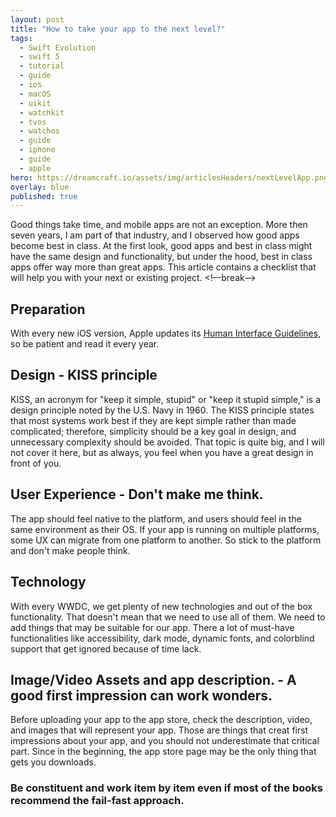 ```yaml
---
layout: post
title: "How to take your app to the next level?"
tags:
  - Swift Evolution
  - swift 5
  - tutorial
  - guide
  - ios
  - macOS
  - uikit
  - watchkit
  - tvos
  - watchos
  - guide
  - iphone
  - guide
  - apple
hero: https://dreamcraft.io/assets/img/articlesHeaders/nextLevelApp.png
overlay: blue
published: true
---
```

Good things take time, and mobile apps are not an exception.  More then seven years, I am part of that industry, and I observed how good apps become best in class.
At the first look, good apps and best in class might have the same design and functionality, but under the hood, best in class apps offer way more than great apps.
This article contains a checklist that will help you with your next or existing project.
<!–-break-–>

## Preparation
With every new iOS version, Apple updates its [Human Interface Guidelines](https://developer.apple.com/design/human-interface-guidelines/), so be patient and read it every year.

## Design - KISS principle
KISS, an acronym for "keep it simple, stupid" or "keep it stupid simple," is a design principle noted by the U.S. Navy in 1960. The KISS principle states that most systems work best if they are kept simple rather than made complicated; therefore, simplicity should be a key goal in design, and unnecessary complexity should be avoided.
That topic is quite big, and I will not cover it here, but as always, you feel when you have a great design in front of you.

## User Experience - Don't make me think.
The app should feel native to the platform, and users should feel in the same environment as their OS. If your app is running on multiple platforms, some UX can migrate from one platform to another. So stick to the platform and don't make people think.

## Technology
With every WWDC, we get plenty of new technologies and out of the box functionality. That doesn't mean that we need to use all of them. We need to add things that may be suitable for our app. There a lot of must-have functionalities like accessibility, dark mode, dynamic fonts, and colorblind support that get ignored because of time lack. 

## Image/Video Assets and app description. - A good first impression can work wonders.
Before uploading your app to the app store, check the description, video, and images that will represent your app. Those are things that creat first impressions about your app, and you should not underestimate that critical part. Since in the beginning, the app store page may be the only thing that gets you downloads.


### Be constituent and work item by item even if most of the books recommend the fail-fast approach. 




